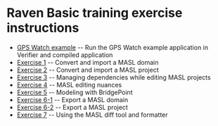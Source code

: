 Raven Basic training exercise instructions
==========================================

* [GPS Watch example](gps.md) -- Run the GPS Watch example application in
Verifier and compiled application  
* [Exercise 1](exercise1.md) -- Convert and import a MASL domain  
* [Exercise 2](exercise2.md) -- Convert and import a MASL project  
* [Exercise 3](exercise3.md) -- Managing dependencies while editing MASL projects  
* [Exercise 4](exercise4.md) -- MASL editing nuances  
* [Exercise 5](exercise5.md) -- Modeling with BridgePoint  
* [Exercise 6-1](exercise6-1.md) -- Export a MASL domain  
* [Exercise 6-2](exercise6-2.md) -- Export a MASL project  
* [Exercise 7](exercise7.md) -- Using the MASL diff tool and formatter  
